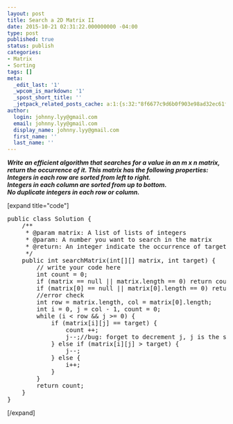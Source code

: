 ```yaml
---
layout: post
title: Search a 2D Matrix II
date: 2015-10-21 02:31:22.000000000 -04:00
type: post
published: true
status: publish
categories:
- Matrix
- Sorting
tags: []
meta:
  _edit_last: '1'
  _wpcom_is_markdown: '1'
  _spost_short_title: ''
  _jetpack_related_posts_cache: a:1:{s:32:"8f6677c9d6b0f903e98ad32ec61f8deb";a:2:{s:7:"expires";i:1466112327;s:7:"payload";a:3:{i:0;a:1:{s:2:"id";i:153;}i:1;a:1:{s:2:"id";i:549;}i:2;a:1:{s:2:"id";i:535;}}}}
author:
  login: johnny.lyy@gmail.com
  email: johnny.lyy@gmail.com
  display_name: johnny.lyy@gmail.com
  first_name: ''
  last_name: ''
---
```

<p><strong><em>Write an efficient algorithm that searches for a value in an m x n matrix, return the occurrence of it. This matrix has the following properties:<br />
Integers in each row are sorted from left to right.<br />
Integers in each column are sorted from up to bottom.<br />
No duplicate integers in each row or column.</em></strong></p>
<p>[expand title="code"]</p>
<pre>
public class Solution {
    /**
     * @param matrix: A list of lists of integers
     * @param: A number you want to search in the matrix
     * @return: An integer indicate the occurrence of target in the given matrix
     */
    public int searchMatrix(int[][] matrix, int target) {
        // write your code here
        int count = 0;
        if (matrix == null || matrix.length == 0) return count;
        if (matrix[0] == null || matrix[0].length == 0) return count;
        //error check
        int row = matrix.length, col = matrix[0].length;
        int i = 0, j = col - 1, count = 0;
        while (i < row && j >= 0) {
            if (matrix[i][j] == target) {
                count ++;
                j--;//bug: forget to decrement j, j is the smallest element in this column, the rest elements woule be larger
            } else if (matrix[i][j] > target) {
                j--;
            } else {
                i++;
            }
        }
        return count;
    }
}
</pre>
<p>[/expand]</p>
